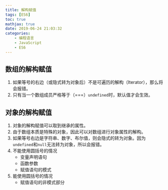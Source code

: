 ```yaml
---
title: 解构赋值
tags: [ES6]
toc: true
mathjax: true
date: 2019-06-24 21:03:32
categories:
    - 编程语言
    - JavaScript
    - ES6
---
```


## 数组的解构赋值

1. 如果等号的右边（或隐式转为对象后）不是可遍历的解构（Iterator），那么将会报错。
2. 只有当一个数组成员严格等于（===）`undefined`时，默认值才会生效。

## 对象的解构赋值

1. 对象的解构赋值可以取到继承的属性。
2. 由于数组本质是特殊的对象，因此可以对数组进行对象属性的解构。
3. 如果等号右边是字符串、数字、布尔值，则会隐式的转为对象。因为`undefined`和`null`无法转为对象，所以会报错。
4. 不能使用圆括号的情况
   - 变量声明语句
   - 函数参数
   - 赋值语句的模式
5. 能使用圆括号的情况
   - 赋值语句的非模式部分
